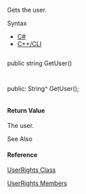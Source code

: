 Gets the user.

Syntax

* [C#](#i-syntax-CS)
* [C++/CLI](#i-syntax-CPP2005)

```
```
public string GetUser()
```
```

```
```
public:
String^ GetUser();
```
```

#### Return Value

The user.



See Also

#### Reference

[UserRights Class](Eplan.EplApi.AFu~Eplan.EplApi.ApplicationFramework.UserRights.html)
  
[UserRights Members](Eplan.EplApi.AFu~Eplan.EplApi.ApplicationFramework.UserRights_members.html)